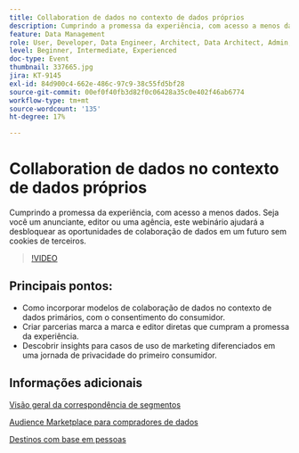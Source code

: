 ```yaml
---
title: Collaboration de dados no contexto de dados próprios
description: Cumprindo a promessa da experiência, com acesso a menos dados. Seja você um anunciante, editor ou uma agência, este webinário ajudará a desbloquear as oportunidades de colaboração de dados em um futuro sem cookies de terceiros.
feature: Data Management
role: User, Developer, Data Engineer, Architect, Data Architect, Admin, Leader
level: Beginner, Intermediate, Experienced
doc-type: Event
thumbnail: 337665.jpg
jira: KT-9145
exl-id: 84d900c4-662e-486c-97c9-38c55fd5bf28
source-git-commit: 00ef0f40fb3d82f0c06428a35c0e402f46ab6774
workflow-type: tm+mt
source-wordcount: '135'
ht-degree: 17%

---
```


# Collaboration de dados no contexto de dados próprios

Cumprindo a promessa da experiência, com acesso a menos dados. Seja você um anunciante, editor ou uma agência, este webinário ajudará a desbloquear as oportunidades de colaboração de dados em um futuro sem cookies de terceiros.

>[!VIDEO](https://video.tv.adobe.com/v/337665/?learn=on)

## Principais pontos:

* Como incorporar modelos de colaboração de dados no contexto de dados primários, com o consentimento do consumidor.
* Criar parcerias marca a marca e editor diretas que cumpram a promessa da experiência.
* Descobrir insights para casos de uso de marketing diferenciados em uma jornada de privacidade do primeiro consumidor.

## Informações adicionais 

[Visão geral da correspondência de segmentos](https://experienceleague.adobe.com/docs/experience-platform/segmentation/ui/segment-match.html?lang=en)

[Audience Marketplace para compradores de dados](https://experienceleague.adobe.com/docs/audience-manager/user-guide/features/audience-marketplace/audience-marketplace-for-data-buyers/marketplace-data-buyers.html?lang=en)

[Destinos com base em pessoas](https://experienceleague.adobe.com/docs/audience-manager/user-guide/features/destinations/people-based/people-based-destinations-overview.html?lang=pt-BR)
